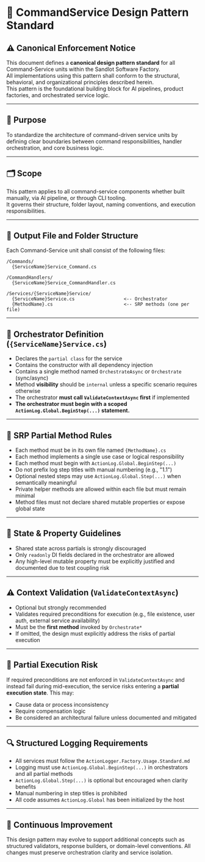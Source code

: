# 🧱 CommandService Design Pattern Standard

## ⚠ Canonical Enforcement Notice
This document defines a **canonical design pattern standard** for all Command-Service units within the Sandlot Software Factory.  
All implementations using this pattern shall conform to the structural, behavioral, and organizational principles described herein.  
This pattern is the foundational building block for AI pipelines, product factories, and orchestrated service logic.

---

## 📘 Purpose
To standardize the architecture of command-driven service units by defining clear boundaries between command responsibilities, handler orchestration, and core business logic.

---

## 🗂 Scope
This pattern applies to all command-service components whether built manually, via AI pipeline, or through CLI tooling.  
It governs their structure, folder layout, naming conventions, and execution responsibilities.

---

## 🧱 Output File and Folder Structure

Each Command-Service unit shall consist of the following files:

```
/Commands/
  {ServiceName}Service_Command.cs

/CommandHandlers/
  {ServiceName}Service_CommandHandler.cs

/Services/{ServiceName}Service/
  {ServiceName}Service.cs                  <-- Orchestrator
  {MethodName}.cs                          <-- SRP methods (one per file)
```

---

## 📄 Orchestrator Definition (`{ServiceName}Service.cs`)
- Declares the `partial class` for the service
- Contains the constructor with all dependency injection
- Contains a single method named `OrchestrateAsync` or `Orchestrate` (sync/async)
- Method **visibility** should be `internal` unless a specific scenario requires otherwise
- The orchestrator **must call `ValidateContextAsync` first** if implemented
- **The orchestrator must begin with a scoped `ActionLog.Global.BeginStep(...)` statement.**

---

## 🧩 SRP Partial Method Rules
- Each method must be in its own file named `{MethodName}.cs`
- Each method implements a single use case or logical responsibility
- Each method must begin with `ActionLog.Global.BeginStep(...)`
- Do not prefix log step titles with manual numbering (e.g., "1.1")
- Optional nested steps may use `ActionLog.Global.Step(...)` when semantically meaningful
- Private helper methods are allowed within each file but must remain minimal
- Method files must not declare shared mutable properties or expose global state

---

## 🔐 State & Property Guidelines
- Shared state across partials is strongly discouraged
- Only `readonly` DI fields declared in the orchestrator are allowed
- Any high-level mutable property must be explicitly justified and documented due to test coupling risk

---

## ⚠ Context Validation (`ValidateContextAsync`)
- Optional but strongly recommended
- Validates required preconditions for execution (e.g., file existence, user auth, external service availability)
- Must be the **first method** invoked by `Orchestrate*`
- If omitted, the design must explicitly address the risks of partial execution

---

## 🚫 Partial Execution Risk
If required preconditions are not enforced in `ValidateContextAsync` and instead fail during mid-execution, the service risks entering a **partial execution state**. This may:
- Cause data or process inconsistency
- Require compensation logic
- Be considered an architectural failure unless documented and mitigated

---

## 🔍 Structured Logging Requirements
- All services must follow the `ActionLogger.Factory.Usage.Standard.md`
- Logging must use `ActionLog.Global.BeginStep(...)` in orchestrators and all partial methods
- `ActionLog.Global.Step(...)` is optional but encouraged when clarity benefits
- Manual numbering in step titles is prohibited
- All code assumes `ActionLog.Global` has been initialized by the host

---

## 🧠 Continuous Improvement
This design pattern may evolve to support additional concepts such as structured validators, response builders, or domain-level conventions. All changes must preserve orchestration clarity and service isolation.
